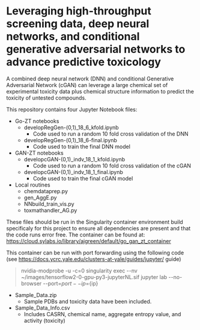 # Leveraging high-throughput screening data, deep neural networks, and conditional generative adversarial networks to advance predictive toxicology

A combined deep neural network (DNN) and conditional Generative Adversarial Network (cGAN) can leverage a large chemical set of experimental toxicity data plus chemical structure information to predict the toxicity of untested compounds.

This repository contains four Jupyter Notebook files:
 - Go-ZT notebooks
 	- developRegGen-(0,1)_18_6_kfold.ipynb
 		- Code used to run a random 10 fold cross validation of the DNN
 	- developRegGen-(0,1)_18_6-final.ipynb
 		- Code used to train the final DNN model
 - GAN-ZT notebooks
 	- developcGAN-(0,1)_indv_18_1_kfold.ipynb
 		- Code used to run a random 10 fold cross validation of the cGAN
 	- developcGAN-(0,1)_indv_18_1_final.ipynb
 		- Code used to train the final cGAN model
 - Local routines
 	- chemdataprep.py
 	- gen_AggE.py
 	- NNbuild_train_vis.py
 	- toxmathandler_AG.py

 These files should be run in the Singularity container environment build specificaly for this project to ensure all dependencies are present and that the code runs error free. The container can be found at: https://cloud.sylabs.io/library/ajgreen/default/go_gan_zt_container

This container can be run with port forwarding using the following code (see https://docs.ycrc.yale.edu/clusters-at-yale/guides/jupyter/ guide)

> nvidia-modprobe -u -c=0
> singularity exec --nv ~/images/tensorflow2-0-gpu-py3-jupyterNL.sif jupyter lab --no-browser --port=${port} --ip=${ip}


- Sample_Data.zip
	- Sample PDBs and toxicity data have been included.
- Sample_Data_Info.csv
	- Includes CASRN, chemical name, aggregate entropy value,  and activity (toxicity)

